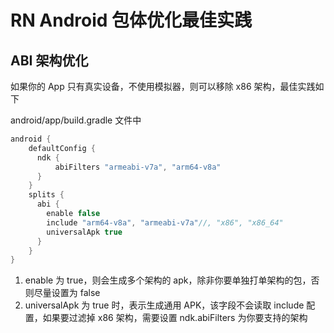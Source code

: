 # RN Android 包体优化最佳实践

## ABI 架构优化
如果你的 App 只有真实设备，不使用模拟器，则可以移除 x86 架构，最佳实践如下

android/app/build.gradle 文件中

```groovy
android {
    defaultConfig {
      ndk {
          abiFilters "armeabi-v7a", "arm64-v8a"
      }
    }
    splits {
      abi {
        enable false
        include "arm64-v8a", "armeabi-v7a"//, "x86", "x86_64"
        universalApk true
      }
    }
}
```

1. enable 为 true，则会生成多个架构的 apk，除非你要单独打单架构的包，否则尽量设置为 false
2. universalApk 为 true 时，表示生成通用 APK，该字段不会读取 include 配置，如果要过滤掉 x86 架构，需要设置 ndk.abiFilters 为你要支持的架构